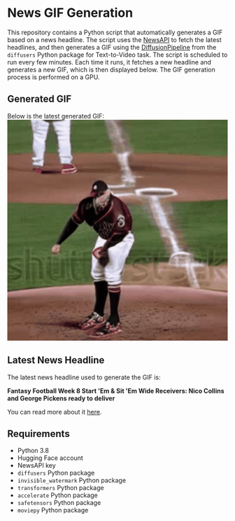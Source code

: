 # News GIF Generation
This repository contains a Python script that automatically generates a GIF based on a news headline. The script uses the [NewsAPI](https://newsapi.org/) to fetch the latest headlines, and then generates a GIF using the [DiffusionPipeline](https://github.com/huggingface/diffusers) from the `diffusers` Python package for Text-to-Video task.
The script is scheduled to run every few minutes. Each time it runs, it fetches a new headline and generates a new GIF, which is then displayed below. The GIF generation process is performed on a GPU.

## Generated GIF
Below is the latest generated GIF:
![Generated GIF](output.gif?raw=true&v=1698376109)

## Latest News Headline
The latest news headline used to generate the GIF is:

**Fantasy Football Week 8 Start 'Em & Sit 'Em Wide Receivers: Nico Collins and George Pickens ready to deliver**

You can read more about it [here](https://www.cbssports.com/fantasy/football/news/fantasy-football-week-8-start-em-sit-em-wide-receivers-nico-collins-and-george-pickens-ready-to-deliver/).

## Requirements
- Python 3.8
- Hugging Face account
- NewsAPI key
- `diffusers` Python package
- `invisible_watermark` Python package
- `transformers` Python package
- `accelerate` Python package
- `safetensors` Python package
- `moviepy` Python package
